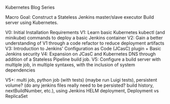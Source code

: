 Kubernetes Blog Series

Macro Goal: Construct a Stateless Jenkins master/slave executor Build server using Kubernetes.

V0: Initial Installation Requirements
V1: Learn basic Kubernetes kubectl (and minikube) commands to deploy a basic Jenkins container
V2: Gain a better understanding of V1 through a code refactor to reduce deployment artifacts
V3: Introduction to Jenkins' Configuration as Code (JCasC) plugin + Basic Jenkins security
V4: Expansion on JCasC and Kubernetes DNS through addition of a Stateless Pipeline build job.
V5: Configure a build server with multiple job, in multiple syntaxes, with the inclusion of system dependencies

V5+: multi job, python job (with tests) (maybe run Luigi tests), persistent volume? (do any jenkins files really need to be persisted? build history, nextBuildNumber, etc.), using Jenkins HELM deployment, Deployment vs ReplicaSet
